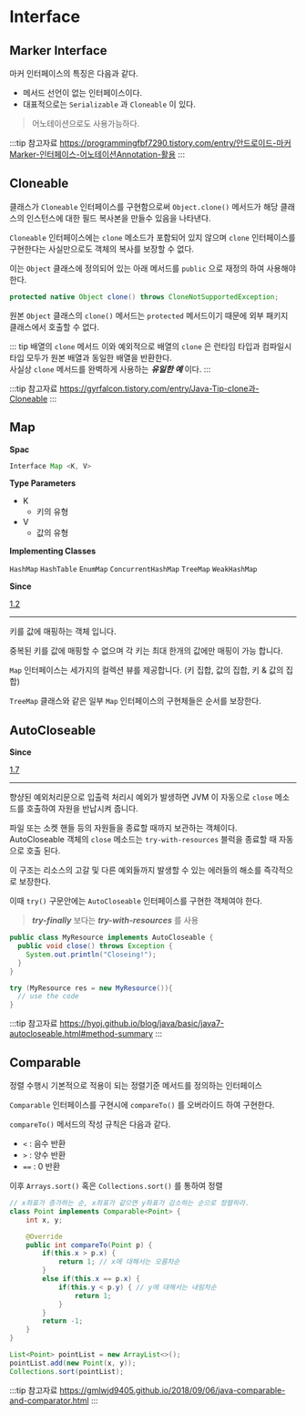 # Interface

## Marker Interface

마커 인터페이스의 특징은 다음과 같다.

* 메서드 선언이 없는 인터페이스이다.
* 대표적으로는 `Serializable` 과 `Cloneable` 이 있다.

> 어노테이션으로도 사용가능하다.

:::tip 참고자료
<https://programmingfbf7290.tistory.com/entry/안드로이드-마커Marker-인터페이스-어노테이션Annotation-활용>
:::

## Cloneable

클래스가 `Cloneable` 인터페이스를 구현함으로써 `Object.clone()` 메서드가 해당 클래스의 인스턴스에 대한 필드 복사본을 만들수 있음을 나타낸다.

`Cloneable` 인터페이스에는 `clone` 메소드가 포함되어 있지 않으며 `clone` 인터페이스를 구현한다는 사실만으로도 객체의 복사를 보장할 수 없다.

이는 `Object` 클래스에 정의되어 있는 아래 메서드를 `public` 으로 재정의 하여 사용해야 한다.

```java
protected native Object clone() throws CloneNotSupportedException;
```

원본 `Object` 클래스의 `clone()` 메서드는 `protected` 메서드이기 때문에 외부 패키지 클래스에서 호출할 수 없다.

::: tip 배열의 `clone` 메서드
이와 예외적으로 배열의 `clone` 은 런타임 타입과 컴파일시 타입 모두가 원본 배열과 동일한 배열을 반환한다.  
사실상 `clone` 메서드를 완벽하게 사용하는 _**유일한 예**_ 이다.
:::

:::tip 참고자료
<https://gyrfalcon.tistory.com/entry/Java-Tip-clone과-Cloneable>
:::

## Map

**Spac**

```java
Interface Map <K, V>
```

**Type Parameters**

* K
  * 키의 유형
* V
  * 값의 유형

**Implementing Classes**

`HashMap` `HashTable` `EnumMap` `ConcurrentHashMap` `TreeMap` `WeakHashMap`

**Since**

[1.2](https://docs.oracle.com/javase/8/docs/api/java/util/Map.html)

---

키를 값에 매핑하는 객체 입니다.

중복된 키를 값에 매핑할 수 없으며 각 키는 최대 한개의 값에만 매핑이 가능 합니다.

`Map` 인터페이스는 세가지의 컬렉션 뷰를 제공합니다. (키 집합, 값의 집합, 키 & 값의 집합)

`TreeMap` 클래스와 같은 일부 `Map` 인터페이스의 구현체들은 순서를 보장한다.

## AutoCloseable

**Since**

[1.7](https://docs.oracle.com/javase/8/docs/api/java/lang/AutoCloseable.html)

---

향샹된 예외처리문으로 입출력 처리시 예외가 발생하면 JVM 이 자동으로 `close` 메소드를 호출하여 자원을 반납시켜 줍니다.

파일 또는 소켓 핸들 등의 자원들을 종료할 때까지 보관하는 객체이다.  
AutoCloseable 객체의 `close` 메소드는 `try-with-resources` 블럭을 종료할 때 자동으로 호출 된다.

이 구조는 리소스의 고갈 및 다른 예외들까지 발생할 수 있는 에러들의 해소를 즉각적으로 보장한다.

이때 `try()` 구문안에는 `AutoCloseable` 인터페이스를 구현한 객체여야 한다.

> _**try-finally**_ 보다는 _**try-with-resources**_ 를 사용

```java
public class MyResource implements AutoCloseable {
  public void close() throws Exception {
    System.out.println("Closeing!");
  }
}
```

```java
try (MyResource res = new MyResource()){
  // use the code
}
```

:::tip 참고자료
<https://hyoj.github.io/blog/java/basic/java7-autocloseable.html#method-summary>
:::

## Comparable

정렬 수행시 기본적으로 적용이 되는 정렬기준 메서드를 정의하는 인터페이스

`Comparable` 인터페이스를 구현시에 `compareTo()` 를 오버라이드 하여 구현한다.

`compareTo()` 메서드의 작성 규칙은 다음과 같다.

* `<` : 음수 반환
* `>` : 양수 반환
* `==` : 0 반환

이후 `Arrays.sort()` 혹은 `Collections.sort()` 를 통하여 정렬

```java
// x좌표가 증가하는 순, x좌표가 같으면 y좌표가 감소하는 순으로 정렬하라.
class Point implements Comparable<Point> {
    int x, y;

    @Override
    public int compareTo(Point p) {
        if(this.x > p.x) {
            return 1; // x에 대해서는 오름차순
        }
        else if(this.x == p.x) {
            if(this.y < p.y) { // y에 대해서는 내림차순
                return 1;
            }
        }
        return -1;
    }
}
```

```java
List<Point> pointList = new ArrayList<>();
pointList.add(new Point(x, y));
Collections.sort(pointList);
```

:::tip 참고자료
<https://gmlwjd9405.github.io/2018/09/06/java-comparable-and-comparator.html>
:::